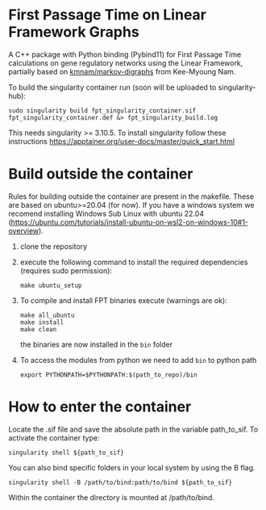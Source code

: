 # First Passage Time on Linear Framework Graphs

A C++ package with Python binding (Pybind11) for First Passage Time calculations on gene regulatory networks using the Linear Framework, partially based on [kmnam/markov-digraphs](https://github.com/kmnam/markov-digraphs.git) from Kee-Myoung Nam.

To build the singularity container run (soon will be uploaded to singularity-hub): 
```
sudo singularity build fpt_singularity_container.sif fpt_singularity_container.def &> fpt_singularity_build.log
```
This needs singularity >= 3.10.5. To install singularity follow these instructions https://apptainer.org/user-docs/master/quick_start.html

# Build outside the container

Rules for building outside the container are present in the makefile. These are based on ubuntu>=20.04 (for now). If you have a windows system we recomend installing Windows Sub Linux with ubuntu 22.04 (https://ubuntu.com/tutorials/install-ubuntu-on-wsl2-on-windows-10#1-overview). 

1) clone the repository

2) execute the following command to install the required dependencies (requires sudo permission): 

   ```
   make ubuntu_setup
   ```

3) To compile and install FPT binaries execute (warnings are ok): 

   ```
   make all_ubuntu
   make install 
   make clean
   ```

   the binaries are now installed in the ```bin``` folder
   
4) To access the modules from python we need to add ```bin``` to python path

   ```
   export PYTHONPATH=$PYTHONPATH:$(path_to_repo)/bin
   ```




# How to enter the container
Locate the .sif file and save the absolute path in the variable path_to_sif. To activate the container type: 

```
singularity shell ${path_to_sif}
```

You can also bind specific folders in your local system by using the B flag. 

```
singularity shell -B /path/to/bind:path/to/bind ${path_to_sif}
```

Within the container the directory is mounted at /path/to/bind. 
